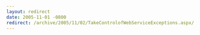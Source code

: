 ```yaml
---
layout: redirect
date: 2005-11-01 -0800
redirect: /archive/2005/11/02/TakeControlofWebServiceExceptions.aspx/
---
```

